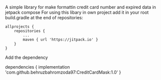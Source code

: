A simple library for make formattin credit card number and expired data in jetpack compose 
For using this libary in own project add it in your root build.gradle at the end of repositories:

	allprojects {
		repositories {
			...
			maven { url 'https://jitpack.io' }
		}
	}
  
 Add the dependency
 
 dependencies {
	        implementation 'com.github.behruzbahromzoda97:CreditCardMask:1.0'
	}
 
 
  
